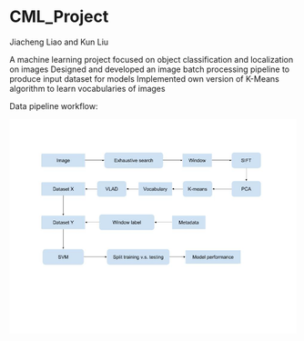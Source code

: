 # CML_Project
Jiacheng Liao and Kun Liu

A machine learning project focused on object classification and localization on images
Designed and developed an image batch processing pipeline to produce input dataset for models
Implemented own version of K-Means algorithm to learn vocabularies of images

Data pipeline workflow:

![Query](image/pipeline.jpg)
